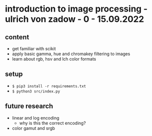 # introduction to image processing - ulrich von zadow - 0 - 15.09.2022

## content
- get familiar with scikit
- apply basic gamma, hue and chromakey filtering to images
- learn about rgb, hsv and lch color formats

## setup
- ```$ pip3 install -r requirements.txt```
- ```$ python3 src/index.py```

## future research
- linear and log encoding
    - why is this the correct encoding?
- color gamut and srgb